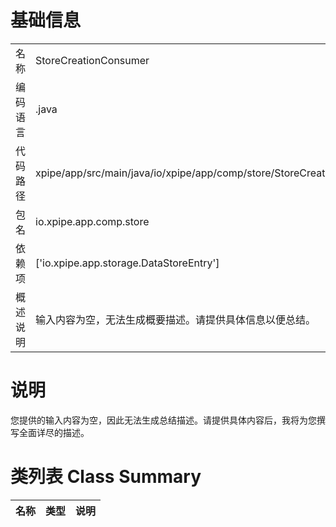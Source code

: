 # 基础信息

|      |      |
|------|------|
| 名称 | StoreCreationConsumer |
| 编码语言 | .java |
| 代码路径 | xpipe/app/src/main/java/io/xpipe/app/comp/store/StoreCreationConsumer.java |
| 包名 | io.xpipe.app.comp.store |
| 依赖项 | ['io.xpipe.app.storage.DataStoreEntry'] |
| 概述说明 | 输入内容为空，无法生成概要描述。请提供具体信息以便总结。 |

# 说明

您提供的输入内容为空，因此无法生成总结描述。请提供具体内容后，我将为您撰写全面详尽的描述。

# 类列表 Class Summary

| 名称   | 类型  | 说明 |
|-------|------|-------------|




